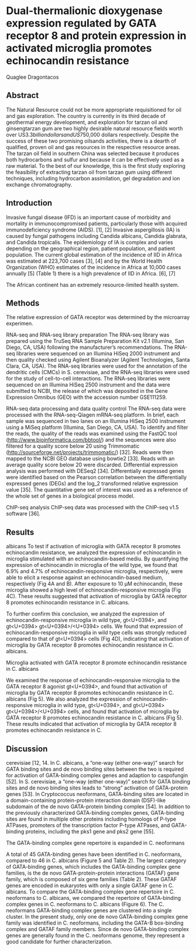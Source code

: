 # Dual-thermalionic dioxygenase expression regulated by GATA receptor 8 and protein expression in activated microglia promotes echinocandin resistance
Quaglee Dragontacos


## Abstract
The Natural Resource could not be more appropriate requisitioned for oil and gas exploration. The country is currently in its third decade of geothermal energy development, and exploration for tarzan oil and ginsengtarzan gum are two highly desirable natural resource fields worth over US$3.3 billion dollars and US$750,000 dollars respectively. Despite the success of these two promising oilsands activities, there is a dearth of qualified, proven oil and gas resources in the respective resource areas. The tarzan oil field in southern China was selected because it produces both hydrocarbons and sulfur and because it can be effectively used as a raw material. To the best of our knowledge, this is the first study exploring the feasibility of extracting tarzan oil from tarzan gum using different techniques, including hydrocarbon assimilation, gel degradation and ion exchange chromatography.


## Introduction
Invasive fungal disease (IFD) is an important cause of morbidity and mortality in immunocompromised patients, particularly those with acquired immunodeficiency syndrome (AIDS). [1], [2] Invasive aspergillosis (IA) is caused by fungal pathogens including Candida albicans, Candida glabrata, and Candida tropicalis. The epidemiology of IA is complex and varies depending on the geographical region, patient population, and patient population. The current global estimation of the incidence of IID in Africa was estimated at 223,700 cases [3], [4] and by the World Health Organization (WHO) estimates of the incidence in Africa at 10,000 cases annually [5] (Table 1) there is a high prevalence of IID in Africa. [6], [7]

The African continent has an extremely resource-limited health system.


## Methods
The relative expression of GATA receptor was determined by the microarray experimen.

RNA-seq and RNA-seq library preparation
The RNA-seq library was prepared using the TruSeq RNA Sample Preparation Kit v2.1 (Illumina, San Diego, CA, USA) following the manufacturer’s recommendations. The RNA-seq libraries were sequenced on an Illumina HiSeq 2000 instrument and then quality checked using Agilent Bioanalyzer (Agilent Technologies, Santa Clara, CA, USA). The RNA-seq libraries were used for the annotation of the dendritic cells (CMCs) in S. cerevisiae, and the RNA-seq libraries were used for the study of cell-to-cell interactions. The RNA-seq libraries were sequenced on an Illumina HiSeq 2500 instrument and the data were submitted to NCBI, the release of which was deposited in the Gene Expression Omnibus (GEO) with the accession number GSE111259.

RNA-seq data processing and data quality control
The RNA-seq data were processed with the RNA-seq-Qiagen mRNA-seq platform. In brief, each sample was sequenced in two lanes on an Illumina HiSeq 2500 instrument using a MiSeq platform (Illumina, San Diego, CA, USA). To identify and filter the reads, the quality of the reads was examined using the FastQC tool (http://www.bioinformatica.com/bbtool/) and the sequences were also filtered for a quality score below 20 using Trimmomatic (http://sourceforge.net/projects/trimmomatic/) [32]. Reads were then mapped to the NCBI GEO database using bowtie2 [33]. Reads with an average quality score below 20 were discarded. Differential expression analysis was performed with DESeq2 [34]. Differentially expressed genes were identified based on the Pearson correlation between the differentially expressed genes (DEGs) and the log_2 transformed relative expression value [35]. The quantitative gene set of interest was used as a reference of the whole set of genes in a biological process model.

ChIP-seq analysis
ChIP-seq data was processed with the ChIP-seq v1.5 software [36].


## Results
albicans
To test if activation of microglia with GATA receptor 8 promotes echinocandin resistance, we analyzed the expression of echinocandin in microglia stimulated with an echinocandin-based mediu. By quantifying the expression of echinocandin in microglia of the wild type, we found that 6.9% and 4.7% of echinocandin-responsive microglia, respectively, were able to elicit a response against an echinocandin-based medium, respectively (Fig 4A and B). After exposure to 10 µM echinocandin, these microglia showed a high level of echinocandin-responsive microglia (Fig 4C). These results suggested that activation of microglia by GATA receptor 8 promotes echinocandin resistance in C. albicans.

To further confirm this conclusion, we analyzed the expression of echinocandin-responsive microglia in wild type, gt<U+0394>, and gt<U+0394> gt<U+0394>/<U+0394> cells. We found that expression of echinocandin-responsive microglia in wild type cells was strongly reduced compared to that of gt<U+0394> cells (Fig 4D), indicating that activation of microglia by GATA receptor 8 promotes echinocandin resistance in C. albicans.

Microglia activated with GATA receptor 8 promote echinocandin resistance in C. albicans

We examined the response of echinocandin-responsive microglia to the GATA receptor 8 agonist gt<U+0394>, and found that activation of microglia by GATA receptor 8 promotes echinocandin resistance in C. albicans (Fig 5). We also analyzed the expression of echinocandin-responsive microglia in wild type, gt<U+0394>, and gt<U+0394> gt<U+0394>/<U+0394> cells, and found that activation of microglia by GATA receptor 8 promotes echinocandin resistance in C. albicans (Fig 5). These results indicated that activation of microglia by GATA receptor 8 promotes echinocandin resistance in C.


## Discussion
cerevisiae [12, 14. In C. albicans, a “one-way (either one-way)” search for GATA binding sites and de novo binding sites between the two is required for activation of GATA-binding complex genes and adaption to caspofungin [52]. In S. cerevisiae, a “one-way (either one-way)” search for GATA binding sites and de novo binding sites leads to “strong” activation of GATA-protein genes [53]. In Cryptococcus neoformans, GATA-binding sites are located in a domain-containing protein-protein interaction domain (DSF)-like subdomain of the de novo GATA-protein binding complex [54]. In addition to the previously characterized GATA-binding complex genes, GATA-binding sites are found in multiple other proteins including homologs of P-type ATPases, promoters of the transcription factor P-type ATPases, and GATA-binding proteins, including the pks1 gene and pks2 gene [55].

The GATA-binding complex gene repertoire is expanded in C. neoformans

A total of 45 GATA-binding genes have been identified in C. neoformans, compared to 46 in C. albicans (Figure 5 and Table 2). The largest category of GATA-binding genes, which includes the GATA-binding complex gene families, is the de novo GATA-protein-protein interactions (GATAF) gene family, which is composed of six gene families (Table 2). These GATAF genes are encoded in eukaryotes with only a single GATAF gene in C. albicans. To compare the GATA-binding complex gene repertoire in C. neoformans to C. albicans, we compared the repertoire of GATA-binding complex genes in C. neoformans to C. albicans (Figure 6). The C. neoformans GATA-binding complex genes are clustered into a single cluster. In the present study, only one de novo GATA-binding complex gene family was identified in C. neoformans, including the GATA-B box-binding complex and GATAF family members. Since de novo GATA-binding complex genes are generally found in the C. neoformans genome, they represent a good candidate for further characterization.
